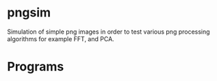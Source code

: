 # pngsim
Simulation of simple png images in order to test various png processing algorithms
for example FFT, and PCA.

# Programs

